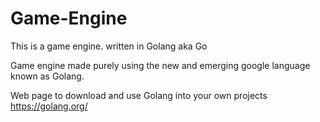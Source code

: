 # Game-Engine
This is a game engine.  written in Golang aka Go


Game engine made purely using the new and emerging google language known as Golang.

Web page to download and use Golang into your own projects
https://golang.org/
